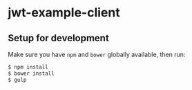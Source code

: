 # jwt-example-client

## Setup for development

Make sure you have `npm` and `bower` globally available, then run:

```sh
$ npm install
$ bower install
$ gulp
```

